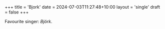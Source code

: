 +++
title = 'Bjork'
date = 2024-07-03T11:27:48+10:00
layout = 'single'
draft = false
+++

Favourite singer: *Bj&ouml;rk*.
